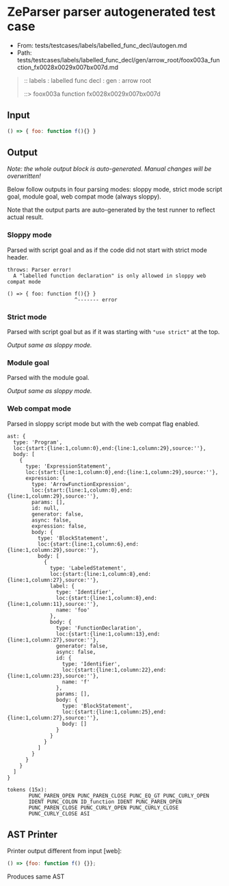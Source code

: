 # ZeParser parser autogenerated test case

- From: tests/testcases/labels/labelled_func_decl/autogen.md
- Path: tests/testcases/labels/labelled_func_decl/gen/arrow_root/foox003a_function_fx0028x0029x007bx007d.md

> :: labels : labelled func decl : gen : arrow root
>
> ::> foox003a function fx0028x0029x007bx007d

## Input


`````js
() => { foo: function f(){} }
`````

## Output

_Note: the whole output block is auto-generated. Manual changes will be overwritten!_

Below follow outputs in four parsing modes: sloppy mode, strict mode script goal, module goal, web compat mode (always sloppy).

Note that the output parts are auto-generated by the test runner to reflect actual result.

### Sloppy mode

Parsed with script goal and as if the code did not start with strict mode header.

`````
throws: Parser error!
  A "labelled function declaration" is only allowed in sloppy web compat mode

() => { foo: function f(){} }
                      ^------- error
`````

### Strict mode

Parsed with script goal but as if it was starting with `"use strict"` at the top.

_Output same as sloppy mode._

### Module goal

Parsed with the module goal.

_Output same as sloppy mode._

### Web compat mode

Parsed in sloppy script mode but with the web compat flag enabled.

`````
ast: {
  type: 'Program',
  loc:{start:{line:1,column:0},end:{line:1,column:29},source:''},
  body: [
    {
      type: 'ExpressionStatement',
      loc:{start:{line:1,column:0},end:{line:1,column:29},source:''},
      expression: {
        type: 'ArrowFunctionExpression',
        loc:{start:{line:1,column:0},end:{line:1,column:29},source:''},
        params: [],
        id: null,
        generator: false,
        async: false,
        expression: false,
        body: {
          type: 'BlockStatement',
          loc:{start:{line:1,column:6},end:{line:1,column:29},source:''},
          body: [
            {
              type: 'LabeledStatement',
              loc:{start:{line:1,column:8},end:{line:1,column:27},source:''},
              label: {
                type: 'Identifier',
                loc:{start:{line:1,column:8},end:{line:1,column:11},source:''},
                name: 'foo'
              },
              body: {
                type: 'FunctionDeclaration',
                loc:{start:{line:1,column:13},end:{line:1,column:27},source:''},
                generator: false,
                async: false,
                id: {
                  type: 'Identifier',
                  loc:{start:{line:1,column:22},end:{line:1,column:23},source:''},
                  name: 'f'
                },
                params: [],
                body: {
                  type: 'BlockStatement',
                  loc:{start:{line:1,column:25},end:{line:1,column:27},source:''},
                  body: []
                }
              }
            }
          ]
        }
      }
    }
  ]
}

tokens (15x):
       PUNC_PAREN_OPEN PUNC_PAREN_CLOSE PUNC_EQ_GT PUNC_CURLY_OPEN
       IDENT PUNC_COLON ID_function IDENT PUNC_PAREN_OPEN
       PUNC_PAREN_CLOSE PUNC_CURLY_OPEN PUNC_CURLY_CLOSE
       PUNC_CURLY_CLOSE ASI
`````


## AST Printer

Printer output different from input [web]:

````js
() => {foo: function f() {}};
````

Produces same AST
